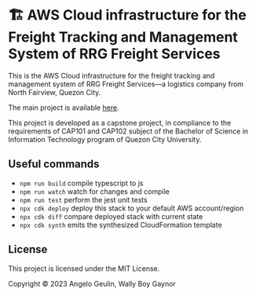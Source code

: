 # 🏗️ AWS Cloud infrastructure for the Freight Tracking and Management System of RRG Freight Services

This is the AWS Cloud infrastructure for the freight tracking and management system of
RRG Freight Services—a logistics company from North Fairview, Quezon City.

The main project is available [here](https://github.com/arvl130/rrg-freight-services-web).

This project is developed as a capstone project, in compliance to the requirements
of CAP101 and CAP102 subject of the Bachelor of Science in Information Technology
program of Quezon City University.

## Useful commands

- `npm run build` compile typescript to js
- `npm run watch` watch for changes and compile
- `npm run test` perform the jest unit tests
- `npx cdk deploy` deploy this stack to your default AWS account/region
- `npx cdk diff` compare deployed stack with current state
- `npx cdk synth` emits the synthesized CloudFormation template

## License

This project is licensed under the MIT License.

Copyright © 2023 Angelo Geulin, Wally Boy Gaynor
